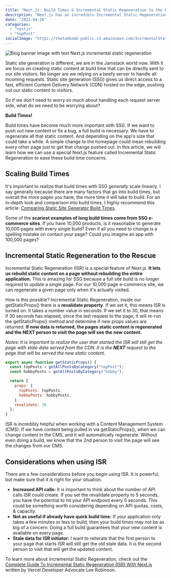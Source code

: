 ```yaml
---
title: "Next.js: Build Times & Incremental Static Regeneration to the Rescue"
description: "Next.js has an incredible Incremental Static Regeneration capability that can drastically improve build times and reduce the need for doing full Static Site Generation builds every time a change is made."
date: "2021-04-26"
categories: 
  - "nextjs"
  - "topPost"
socialImage: "https://thetombomb-public.s3.amazonaws.com/IncrmentalStaticRegeneration.png"
---
```


![Blog banner image with text Next.js incremental static regeneration](/images/ForPosts/IncrementalStaticRegeneration.png)

Static site generation is different, we are in the Jamstack world now. With it we focus on creating static content at build time that can be directly sent to our site visitors. No longer are we relying on a beefy server to handle all incoming requests. Static site generation (SSG) gives us direct access to a fast, efficient Content Delivery Network (CDN) hosted on the edge, pushing out our static content to visitors.

So if we don't need to worry so much about handling each request server side, what do we need to be worrying about?

**Build Times!**

Build times have become much more important with SSG. If we want to push out new content or fix a bug, a full build is necessary. We have to regenerate all that static content. And depending on the app's size that could take a while. A simple change to the homepage could mean rebuilding every other page just to get that change pushed out. In this article, we will learn how we can use a special Next.js feature called Incremental Static Regeneration to ease these build time concerns.

## **Scaling Build Times**

It's important to realize that build times with SSG *generally* scale linearly. I say generally because there are many factors that go into build times, but overall the more pages you have, the more time it will take to build. For an in-depth look and comparison into build times, I highly recommend this article: [Comparing Static Site Generator Build Times](https://css-tricks.com/comparing-static-site-generator-build-times/).

Some of the **scariest examples of long build times come from SSG e-commerce sites**. If you have 10,000 products, is it reasonable to generate 10,000 pages with every single build? Even if all you need to change is a spelling mistake on contact your page? Could you imagine an app with 100,000 pages?

## Incremental Static Regeneration to the Rescue

Incremental Static Regeneration (ISR) is a special feature of Next.js. **It lets us rebuild static content on a page without rebuilding the entire application.** This is amazing for SSG because a full site build is no longer required to update a single page. For our 10,000 page e-commerce site, we can regenerate a given page only when it's actually visited. 

How is this possible? Incremental Static Regeneration, inside our getStaticProps() there is a **revalidate property**. If we set it, this means ISR is turned on. It takes a number value in seconds. If we set it to 30, that means if 30 seconds has elapsed, since the last request to the page, it will re-run the getStaticProps() method and determine if new props values are returned. **If new data is returned, the pages static content is regenerated and the NEXT person to visit the page will see the new content.** 

*Notes: It is important to realize the user that started the ISR will still get the page with stale data served from the CDN. It is the **NEXT** request to the page that will be served the new static content.*

```jsx
export async function getStaticProps() {
  const topPosts = getAllPostsByCategory("topPost");
  const hobbyPosts = getAllPostsByCategory("hobby");

  return {
    props: {
      topPosts: topPosts,
      hobbyPosts: hobbyPosts,
    },
    revalidate: 30
  };
}
```

ISR is incredibly helpful when working with a Content Management System (CMS). If we have content being pulled in via getStaticProps(), when we can change content in the CMS, and it will automatically regenerate. Without even doing a build, we know that the 2nd person to visit the page will see the changes from our CMS. 

## Considerations when using ISR

There are a few considerations before you begin using ISR. It is powerful, but make sure that it is right for your situation.

- **Increased API calls:** It is important to think about the number of API calls ISR could create. If you set the revalidate property to 5 seconds, you have the potential to hit your API endpoint every 5 seconds. This could be something worth considering depending on API quotas, costs, & capacity.
- **Not as useful if already have quick build time:** If your application only takes a few minutes or less to build, then your build times may not be as big of a concern. Doing a full build guarantees that your new content is available on every page.
- **Stale data for ISR initiator:** I want to reiterate that the first person to your page that starts ISR will still get the old stale data. It is the second person to visit that will get the updated content.

To learn more about Incremental Static Regeneration, check out the [Complete Guide To Incremental Static Regeneration (ISR) With Next.js](https://www.smashingmagazine.com/2021/04/incremental-static-regeneration-nextjs/) written by Vercel Developer Advocate Lee Robinson.